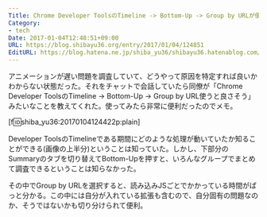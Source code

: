```yaml
---
Title: Chrome Developer ToolsのTimeline -> Bottom-Up -> Group by URLが便利だった
Category:
- tech
Date: 2017-01-04T12:48:51+09:00
URL: https://blog.shibayu36.org/entry/2017/01/04/124851
EditURL: https://blog.hatena.ne.jp/shiba_yu36/shibayu36.hatenablog.com/atom/entry/10328749687203382592
---
```


アニメーションが遅い問題を調査していて、どうやって原因を特定すれば良いかわからない状態だった。それをチャットで会話していたら同僚が「Chrome Developer ToolsのTimeline -> Bottom-Up -> Group by URL使うと良さそう」みたいなことを教えてくれた。使ってみたら非常に便利だったのでメモ。

[f:id:shiba_yu36:20170104124422p:plain]

Developer ToolsのTimelineである期間にどのような処理が動いていたか知ることができる(画像の上半分)ということは知っていた。しかし、下部分のSummaryのタブを切り替えてBottom-Upを押すと、いろんなグループでまとめて調査できるということは知らなかった。

その中でGroup by URLを選択すると、読み込みJSごとでかかっている時間がぱっと分かる。この中には自分が入れている拡張も含むので、自分固有の問題なのか、そうではないかも切り分けられて便利。
